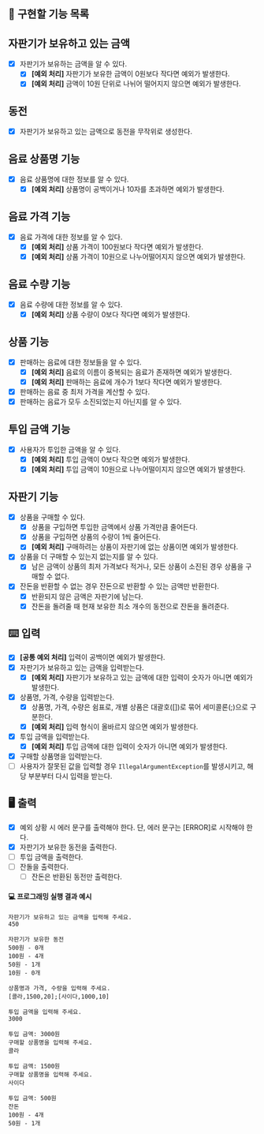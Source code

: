 ## 🚀 구현할 기능 목록

## 자판기가 보유하고 있는 금액
- [x] 자판기가 보유하는 금액을 알 수 있다.
  - [x] **[예외 처리]** 자판기가 보유한 금액이 0원보다 작다면 예외가 발생한다.
  - [x] **[예외 처리]** 금액이 10원 단위로 나뉘어 떨어지지 않으면 예외가 발생한다.

## 동전
- [x] 자판기가 보유하고 있는 금액으로 동전을 무작위로 생성한다.

## 음료 상품명 기능
- [x] 음료 상품명에 대한 정보를 알 수 있다.
  - [x] **[예외 처리]** 상품명이 공백이거나 10자를 초과하면 예외가 발생한다.

## 음료 가격 기능
- [x] 음료 가격에 대한 정보를 알 수 있다.
  - [x] **[예외 처리]** 상품 가격이 100원보다 작다면 예외가 발생한다.
  - [x] **[예외 처리]** 상품 가격이 10원으로 나누어떨어지지 않으면 예외가 발생한다.

## 음료 수량 기능
- [x] 음료 수량에 대한 정보를 알 수 있다.
  - [x] **[예외 처리]** 상품 수량이 0보다 작다면 예외가 발생한다.

## 상품 기능
- [x] 판매하는 음료에 대한 정보들을 알 수 있다.
  - [x] **[예외 처리]** 음료의 이름이 중복되는 음료가 존재하면 예외가 발생한다.
  - [x] **[예외 처리]** 판매하는 음료에 개수가 1보다 작다면 예외가 발생한다.
- [x] 판매하는 음료 중 최저 가격을 계산할 수 있다.
- [x] 판매하는 음료가 모두 소진되었는지 아닌지를 알 수 있다.

## 투입 금액 기능
- [x] 사용자가 투입한 금액을 알 수 있다.
  - [x] **[예외 처리]** 투입 금액이 0보다 작으면 예외가 발생한다.
  - [x] **[예외 처리]** 투입 금액이 10원으로 나누어떨이지지 않으면 예외가 발생한다.

## 자판기 기능
- [x] 상품을 구매할 수 있다.
  - [x] 상품을 구입하면 투입한 금액에서 상품 가격만큼 줄어든다.
  - [x] 상품을 구입하면 상품의 수량이 1씩 줄어든다.
  - [x] **[예외 처리]** 구매하려는 상품이 자판기에 없는 상품이면 예외가 발생한다.
- [x] 상품을 더 구매할 수 있는지 없는지를 알 수 있다.
  - [x] 남은 금액이 상품의 최저 가격보다 적거나, 모든 상품이 소진된 경우 상품을 구매할 수 없다.
- [x] 잔돈을 반환할 수 없는 경우 잔돈으로 반환할 수 있는 금액만 반환한다. 
  - [x] 반환되지 않은 금액은 자판기에 남는다.
  - [x] 잔돈을 돌려줄 때 현재 보유한 최소 개수의 동전으로 잔돈을 돌려준다.

## ⌨️ 입력
- [x] **[공통 예외 처리]** 입력이 공백이면 예외가 발생한다.
- [x] 자판기가 보유하고 있는 금액을 입력받는다.
  - [x] **[예외 처리]** 자판기가 보유하고 있는 금액에 대한 입력이 숫자가 아니면 예외가 발생한다.
- [x] 상품명, 가격, 수량을 입력받는다.
  - [x] 상품명, 가격, 수량은 쉼표로, 개별 상품은 대괄호([])로 묶어 세미콜론(;)으로 구분한다.
  - [x] **[예외 처리]** 입력 형식이 올바르지 않으면 예외가 발생한다.
- [x] 투입 금액을 입력받는다.
  - [x] **[예외 처리]** 투입 금액에 대한 입력이 숫자가 아니면 예외가 발생한다.
- [x] 구매할 상품명을 입력받는다.
- [ ] 사용자가 잘못된 값을 입력할 경우 `IllegalArgumentException`를 발생시키고, 해당 부분부터 다시 입력을 받는다.

## 🖥 출력
- [x] 예외 상황 시 에러 문구를 출력해야 한다. 단, 에러 문구는 [ERROR]로 시작해야 한다.
- [x] 자판기가 보유한 동전을 출력한다.
- [ ] 투입 금액을 출력한다.
- [ ] 잔돌을 출력한다.
  - [ ] 잔돈은 반환된 동전만 출력한다.

#### 💻 프로그래밍 실행 결과 예시

```
자판기가 보유하고 있는 금액을 입력해 주세요.
450

자판기가 보유한 동전
500원 - 0개
100원 - 4개
50원 - 1개
10원 - 0개

상품명과 가격, 수량을 입력해 주세요.
[콜라,1500,20];[사이다,1000,10]

투입 금액을 입력해 주세요.
3000

투입 금액: 3000원
구매할 상품명을 입력해 주세요.
콜라

투입 금액: 1500원
구매할 상품명을 입력해 주세요.
사이다

투입 금액: 500원
잔돈
100원 - 4개
50원 - 1개
```